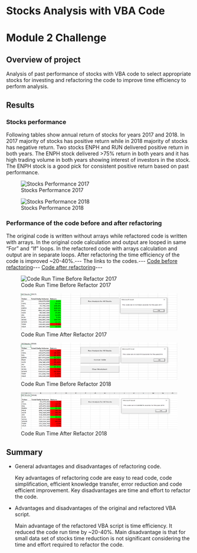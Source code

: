 # Stocks Analysis with VBA Code
# Module 2 Challenge

## Overview of project
Analysis of past performance of stocks with VBA code to select appropriate stocks for investing and refactoring the code to improve time efficiency to perform analysis.

## Results

### Stocks performance
Following tables show annual return of stocks for years 2017 and 2018. In 2017 majority of stocks has positive return while in 2018 majority of stocks has negative return. Two stocks ENPH and RUN delivered positive return in both years. The ENPH stock delivered >75% return in both years and it has high trading volume in both years showing interest of investors in the stock. The ENPH stock is a good pick for consistent positive return based on past performance.

<figure>
    <img src="/Resources/stocks_performacne_2017.png" width="200" height="600"
         alt="Stocks Performance 2017">
    <figcaption>Stocks Performance 2017</figcaption>
</figure>

<figure>
    <img src="/Resources/stocks_performacne_2018.png" width="200" height="600"
         alt="Stocks Performance 2018">
    <figcaption>Stocks Performance 2018</figcaption>
</figure>

### Performance of the code before and after refactoring

The original code is written without arrays while refactored code is written with arrays. In the original code calculation and output are looped in same “For” and “If” loops. In the refactored code with arrays calculation and output are in separate loops. After refactoring the time efficiency of the code is improved ~20-40%.---
The links to the codes.---
[Code before refactoring](/Resources/all_stocks_analysis_before_refactor.vbs)---
[Code after refactoring](/Resources/vbs_challenge.vbs)---

<figure>
    <img src="/Resources/run_time_green_stocks_before_refactor_2017.png" width="600" height="100"
         alt="Code Run Time Before Refactor 2017">
    <figcaption>Code Run Time Before Refactor 2017</figcaption>
</figure>

<figure>
    <img src="/Resources/vba_challenge_2017.png" width="600" height="100"
         alt="Code Run Time After Refactor 2017">
    <figcaption>Code Run Time After Refactor 2017</figcaption>
</figure>

<figure>
    <img src="/Resources/run_time_green_stocks_before_refactor_2018.png" width="600" height="100"
         alt="Code Run Time Before Refactor 2018">
    <figcaption>Code Run Time Before Refactor 2018</figcaption>
</figure>

<figure>
    <img src="/Resources/vba_challenge_2018.png" width="600" height="100"
         alt="Code Run Time After Refactor 2018">
    <figcaption>Code Run Time After Refactor 2018</figcaption>
</figure>

## Summary

- General advantages and disadvantages of refactoring code.

    Key advantages of refactoring code are easy to read code, code simplification, efficient knowledge transfer, error reduction and code efficient improvement. Key disadvantages are time and effort to refactor the code. 

- Advantages and disadvantages of the original and refactored VBA script.

	Main advantage of the refactored VBA script is time efficiency. It reduced the code run time by ~20-40%. Main disadvantage is that for small data set of stocks time reduction is not significant considering the time and effort required to refactor the code. 
